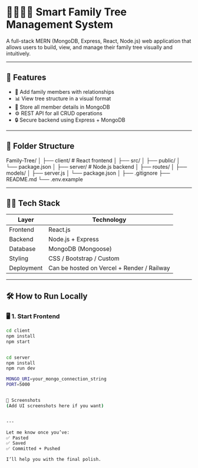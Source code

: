 # 👨‍👩‍👧‍👦 Smart Family Tree Management System

A full-stack MERN (MongoDB, Express, React, Node.js) web application that allows users to build, view, and manage their family tree visually and intuitively.

---

## 🚀 Features

- 📌 Add family members with relationships
- 📊 View tree structure in a visual format
- 🧾 Store all member details in MongoDB
- ⚙️ REST API for all CRUD operations
- 🔒 Secure backend using Express + MongoDB

---

## 📁 Folder Structure

Family-Tree/
│
├── client/ # React frontend
│ ├── src/
│ ├── public/
│ └── package.json
│
├── server/ # Node.js backend
│ ├── routes/
│ ├── models/
│ ├── server.js
│ └── package.json
│
├── .gitignore
├── README.md
└── .env.example


---

## 🧑‍💻 Tech Stack

| Layer       | Technology      |
|-------------|------------------|
| Frontend    | React.js         |
| Backend     | Node.js + Express |
| Database    | MongoDB (Mongoose) |
| Styling     | CSS / Bootstrap / Custom |
| Deployment  | Can be hosted on Vercel + Render / Railway |

---

## 🛠 How to Run Locally

### 🖥️ 1. Start Frontend
```bash
cd client
npm install
npm start


cd server
npm install
npm run dev

MONGO_URI=your_mongo_connection_string
PORT=5000


📸 Screenshots
(Add UI screenshots here if you want)


---

Let me know once you’ve:
✅ Pasted  
✅ Saved  
✅ Committed + Pushed

I’ll help you with the final polish.
